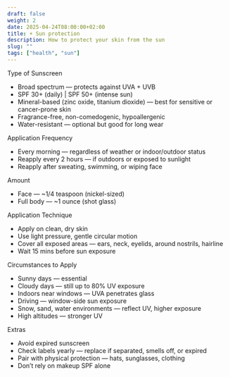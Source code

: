 ```yaml
---
draft: false
weight: 2
date: 2025-04-24T08:00:00+02:00
title: ☀️ Sun protection
description: How to protect your skin from the sun
slug: ""
tags: ["health", "sun"]
---
```


Type of Sunscreen

- Broad spectrum — protects against UVA + UVB
- SPF 30+ (daily) | SPF 50+ (intense sun)
- Mineral-based (zinc oxide, titanium dioxide) — best for sensitive or cancer-prone skin
- Fragrance-free, non-comedogenic, hypoallergenic
- Water-resistant — optional but good for long wear

Application Frequency

- Every morning — regardless of weather or indoor/outdoor status
- Reapply every 2 hours — if outdoors or exposed to sunlight
- Reapply after sweating, swimming, or wiping face

Amount

- Face — ~1/4 teaspoon (nickel-sized)
- Full body — ~1 ounce (shot glass)

Application Technique

- Apply on clean, dry skin
- Use light pressure, gentle circular motion
- Cover all exposed areas — ears, neck, eyelids, around nostrils, hairline
- Wait 15 mins before sun exposure

Circumstances to Apply

- Sunny days — essential
- Cloudy days — still up to 80% UV exposure
- Indoors near windows — UVA penetrates glass
- Driving — window-side sun exposure
- Snow, sand, water environments — reflect UV, higher exposure
- High altitudes — stronger UV

Extras

- Avoid expired sunscreen
- Check labels yearly — replace if separated, smells off, or expired
- Pair with physical protection — hats, sunglasses, clothing
- Don’t rely on makeup SPF alone
